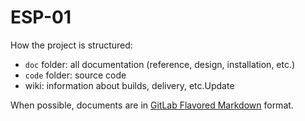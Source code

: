 # ESP-01 #

How the project is structured:
* `doc` folder: all documentation (reference, design, installation, etc.)
* `code` folder: source code
* wiki: information about builds, delivery, etc.Update

When possible, documents are in 
[GitLab Flavored Markdown](http://gitlab.systev.com/help/markdown/markdown)
format.